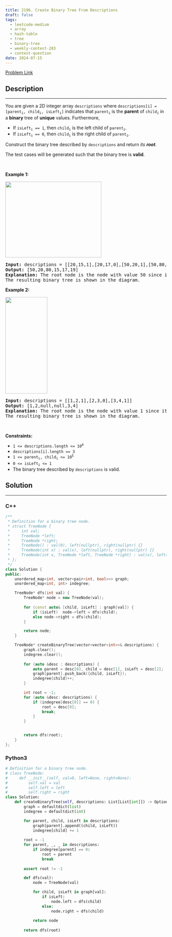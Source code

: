 ```yaml
---
title: 2196. Create Binary Tree From Descriptions
draft: false
tags: 
  - leetcode-medium
  - array
  - hash-table
  - tree
  - binary-tree
  - weekly-contest-283
  - contest-question
date: 2024-07-15
---
```


[Problem Link](https://leetcode.com/problems/create-binary-tree-from-descriptions/)

## Description

---
<p>You are given a 2D integer array <code>descriptions</code> where <code>descriptions[i] = [parent<sub>i</sub>, child<sub>i</sub>, isLeft<sub>i</sub>]</code> indicates that <code>parent<sub>i</sub></code> is the <strong>parent</strong> of <code>child<sub>i</sub></code> in a <strong>binary</strong> tree of <strong>unique</strong> values. Furthermore,</p>

<ul>
	<li>If <code>isLeft<sub>i</sub> == 1</code>, then <code>child<sub>i</sub></code> is the left child of <code>parent<sub>i</sub></code>.</li>
	<li>If <code>isLeft<sub>i</sub> == 0</code>, then <code>child<sub>i</sub></code> is the right child of <code>parent<sub>i</sub></code>.</li>
</ul>

<p>Construct the binary tree described by <code>descriptions</code> and return <em>its <strong>root</strong></em>.</p>

<p>The test cases will be generated such that the binary tree is <strong>valid</strong>.</p>

<p>&nbsp;</p>
<p><strong class="example">Example 1:</strong></p>
<img alt="" src="https://assets.leetcode.com/uploads/2022/02/09/example1drawio.png" style="width: 300px; height: 236px;" />
<pre>
<strong>Input:</strong> descriptions = [[20,15,1],[20,17,0],[50,20,1],[50,80,0],[80,19,1]]
<strong>Output:</strong> [50,20,80,15,17,19]
<strong>Explanation:</strong> The root node is the node with value 50 since it has no parent.
The resulting binary tree is shown in the diagram.
</pre>

<p><strong class="example">Example 2:</strong></p>
<img alt="" src="https://assets.leetcode.com/uploads/2022/02/09/example2drawio.png" style="width: 131px; height: 300px;" />
<pre>
<strong>Input:</strong> descriptions = [[1,2,1],[2,3,0],[3,4,1]]
<strong>Output:</strong> [1,2,null,null,3,4]
<strong>Explanation:</strong> The root node is the node with value 1 since it has no parent.
The resulting binary tree is shown in the diagram.
</pre>

<p>&nbsp;</p>
<p><strong>Constraints:</strong></p>

<ul>
	<li><code>1 &lt;= descriptions.length &lt;= 10<sup>4</sup></code></li>
	<li><code>descriptions[i].length == 3</code></li>
	<li><code>1 &lt;= parent<sub>i</sub>, child<sub>i</sub> &lt;= 10<sup>5</sup></code></li>
	<li><code>0 &lt;= isLeft<sub>i</sub> &lt;= 1</code></li>
	<li>The binary tree described by <code>descriptions</code> is valid.</li>
</ul>


## Solution

---
### C++
``` cpp title='create-binary-tree-from-descriptions'
/**
 * Definition for a binary tree node.
 * struct TreeNode {
 *     int val;
 *     TreeNode *left;
 *     TreeNode *right;
 *     TreeNode() : val(0), left(nullptr), right(nullptr) {}
 *     TreeNode(int x) : val(x), left(nullptr), right(nullptr) {}
 *     TreeNode(int x, TreeNode *left, TreeNode *right) : val(x), left(left), right(right) {}
 * };
 */
class Solution {
public:
    unordered_map<int, vector<pair<int, bool>>> graph;
    unordered_map<int, int> indegree;

    TreeNode* dfs(int val) {
        TreeNode* node = new TreeNode(val);
        
        for (const auto& [child, isLeft] : graph[val]) {
            if (isLeft)  node->left = dfs(child);
            else node->right = dfs(child);
        }

        return node;
    }

    TreeNode* createBinaryTree(vector<vector<int>>& descriptions) {
        graph.clear();
        indegree.clear();
        
        for (auto &desc : descriptions) {
            auto parent = desc[0], child = desc[1], isLeft = desc[2];
            graph[parent].push_back({child, isLeft});
            indegree[child]++;
        }

        int root = -1;
        for (auto &desc: descriptions) {
            if (indegree[desc[0]] == 0) {
                root = desc[0];
                break;
            }
        }


        return dfs(root);
    }
};
```
### Python3
``` py title='create-binary-tree-from-descriptions'
# Definition for a binary tree node.
# class TreeNode:
#     def __init__(self, val=0, left=None, right=None):
#         self.val = val
#         self.left = left
#         self.right = right
class Solution:
    def createBinaryTree(self, descriptions: List[List[int]]) -> Optional[TreeNode]:
        graph = defaultdict(list)
        indegree = defaultdict(int)

        for parent, child, isLeft in descriptions:
            graph[parent].append((child, isLeft))
            indegree[child] += 1
        
        root = -1
        for parent, _, _ in descriptions:
            if indegree[parent] == 0:
                root = parent
                break
        
        assert root != -1

        def dfs(val):
            node = TreeNode(val)

            for child, isLeft in graph[val]:
                if isLeft:
                    node.left = dfs(child)
                else:
                    node.right = dfs(child)
            
            return node
        
        return dfs(root)
```

